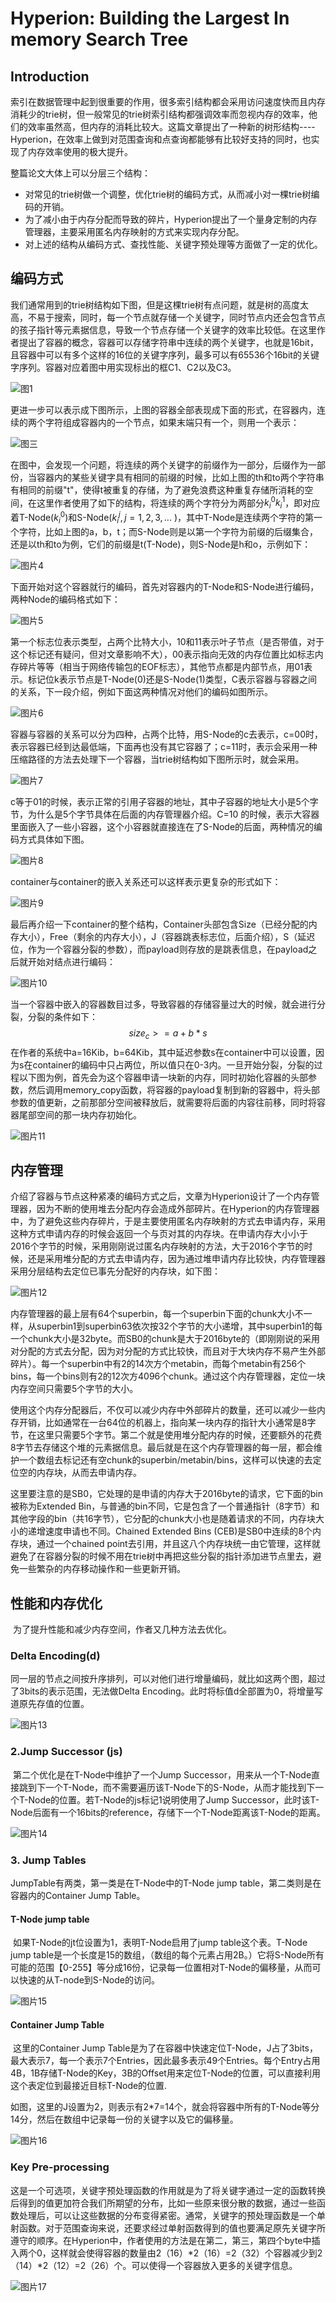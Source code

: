 # Hyperion: Building the  **Largest In memory Search Tree**

## Introduction

​		索引在数据管理中起到很重要的作用，很多索引结构都会采用访问速度快而且内存消耗少的trie树，但一般常见的trie树索引结构都强调效率而忽视内存的效率，他们的效率虽然高，但内存的消耗比较大。这篇文章提出了一种新的树形结构----Hyperion，在效率上做到对范围查询和点查询都能够有比较好支持的同时，也实现了内存效率使用的极大提升。

整篇论文大体上可以分层三个结构：

* 对常见的trie树做一个调整，优化trie树的编码方式，从而减小对一棵trie树编码的开销。
* 为了减小由于内存分配而导致的碎片，Hyperion提出了一个量身定制的内存管理器，主要采用匿名内存映射的方式来实现内存分配。
* 对上述的结构从编码方式、查找性能、关键字预处理等方面做了一定的优化。

## 编码方式

​		我们通常用到的trie树结构如下图，但是这棵trie树有点问题，就是树的高度太高，不易于搜索，同时，每一个节点就存储一个关键字，同时节点内还会包含节点的孩子指针等元素据信息，导致一个节点存储一个关键字的效率比较低。在这里作者提出了容器的概念，容器可以存储字符串中连续的两个关键字，也就是16bit，且容器中可以有多个这样的16位的关键字序列，最多可以有65536个16bit的关键字序列。容器对应着图中用实现标出的框C1、C2以及C3。

![图1](./img/1.png)

更进一步可以表示成下图所示，上图的容器全部表现成下面的形式，在容器内，连续的两个字符组成容器内的一个节点，如果末端只有一个，则用一个表示：

![图三](./img/3.jpg)

​	在图中，会发现一个问题，将连续的两个关键字的前缀作为一部分，后缀作为一部份，当容器内的某些关键字具有相同的前缀的时候，比如上图的th和to两个字符串有相同的前缀"t"，使得t被重复的存储，为了避免浪费这种重复存储所消耗的空间，在这里作者使用了如下的结构，将连续的两个字符分为两部分$k_i^0k_i^1$，即对应着T-Node($k_i^0$)和S-Node($k_i^j , j=1,2,3,...$ )，其中T-Node是连续两个字符的第一个字符，比如上图的a，b，t；而S-Node则是以第一个字符为前缀的后缀集合，还是以th和to为例，它们的前缀是t(T-Node)，则S-Node是h和o，示例如下：

![图片4](./img/4.jpg)

​	下面开始对这个容器就行的编码，首先对容器内的T-Node和S-Node进行编码，两种Node的编码格式如下：

![图片5](./img/5.jpg)

第一个标志位表示类型，占两个比特大小，10和11表示叶子节点（是否带值，对于这个标记还有疑问，但对文章影响不大），00表示指向无效的内存位置比如标志内存碎片等等（相当于网络传输包的EOF标志），其他节点都是内部节点，用01表示。标记位k表示节点是T-Node(0)还是S-Node(1)类型，C表示容器与容器之间的关系，下一段介绍，例如下面这两种情况对他们的编码如图所示。

![图片6](./img/6.jpg)

​		容器与容器的关系可以分为四种，占两个比特，用S-Node的c去表示，c=00时，表示容器已经到达最低端，下面再也没有其它容器了；c=11时，表示会采用一种压缩路径的方法去处理下一个容器，当trie树结构如下图所示时，就会采用。

![图片7](./img/7.jpg)

c等于01的时候，表示正常的引用子容器的地址，其中子容器的地址大小是5个字节，为什么是5个字节具体在后面的内存管理器介绍。C=10 的时候，表示大容器里面嵌入了一些小容器，这个小容器就直接连在了S-Node的后面，两种情况的编码方式具体如下图。

![图片8](./img/8.png)

container与container的嵌入关系还可以这样表示更复杂的形式如下：

![图片9](./img/9.png)

最后再介绍一下container的整个结构，Container头部包含Size（已经分配的内存大小），Free（剩余的内存大小），J（容器跳表标志位，后面介绍），S（延迟位，作为一个容器分裂的参数），而payload则存放的是跳表信息，在payload之后就开始对结点进行编码：

![图片10](./img/10.png)

当一个容器中嵌入的容器数目过多，导致容器的存储容量过大的时候，就会进行分裂，分裂的条件如下：
$$
size_c >= a+b*s 
$$
在作者的系统中a=16Kib，b=64Kib，其中延迟参数s在container中可以设置，因为s在container的编码中只占两位，所以值只在0-3内。一旦开始分裂，分裂的过程以下图为例，首先会为这个容器申请一块新的内存，同时初始化容器的头部参数，然后调用memory_copy函数，将容器的payload复制到新的容器中，将头部参数的值更新，之前那部分空间被释放后，就需要将后面的内容往前移，同时将容器尾部空间的那一块内存初始化。

![图片11](./img/11.png)

## 内存管理

​	介绍了容器与节点这种紧凑的编码方式之后，文章为Hyperion设计了一个内存管理器，因为不断的使用堆去分配内存会造成外部碎片。在Hyperion的内存管理器中，为了避免这些内存碎片，于是主要使用匿名内存映射的方式去申请内存，采用这种方式申请内存的时候会返回一个与页对其的内存块。在申请内存大小小于2016个字节的时候，采用刚刚说过匿名内存映射的方法，大于2016个字节的时候，还是采用堆分配的方式去申请内存，因为通过堆申请内存比较快，内存管理器采用分层结构去定位已事先分配好的内存块，如下图：

![图片12](./img/12.png)

内存管理器的最上层有64个superbin，每一个superbin下面的chunk大小不一样，从superbin1到superbin63依次按32个字节的大小递增，其中superbin1的每一个chunk大小是32byte。而SB0的chunk是大于2016byte的（即刚刚说的采用对分配的方式去分配，因为对分配的方式比较快，而且对于大块内存不易产生外部碎片）。每一个superbin中有2的14次方个metabin，而每个metabin有256个bins，每一个bins则有2的12次方4096个chunk。通过这个内存管理器，定位一块内存空间只需要5个字节的大小。

​	使用这个内存分配器后，不仅可以减少内存中外部碎片的数量，还可以减少一些内存开销，比如通常在一台64位的机器上，指向某一块内存的指针大小通常是8字节，在这里只需要5个字节。第二个就是使用堆分配内存的时候，还要额外的花费8字节去存储这个堆的元素据信息。最后就是在这个内存管理器的每一层，都会维护一个数组去标记还有空chunk的superbin/metabin/bins，这样可以快速的去定位空的内存块，从而去申请内存。

​	这里要注意的是SB0，它处理的是申请的内存大于2016byte的请求，它下面的bin被称为Extended Bin，与普通的bin不同，它是包含了一个普通指针（8字节）和其他字段的bin（共16字节），它分配的chunk大小也是随着请求的不同，内存块大小的递增速度申请也不同。Chained Extended Bins (CEB)是SB0中连续的8个内存块，通过一个chained point去引用，并且这八个内存块统一由它管理，这样就避免了在容器分裂的时候不用在trie树中再把这些分裂的指针添加进节点里去，避免一些繁杂的内存移动操作和一些更新开销。



## 性能和内存优化

​	为了提升性能和减少内存空间，作者又几种方法去优化。

### Delta Encoding(d)
​	同一层的节点之间按升序排列，可以对他们进行增量编码，就比如这两个图，超过了3bits的表示范围，无法做Delta Encoding。此时将标值d全部置为0，将增量写道原先存值的位置。

![图片13](./img/13.png)

### 2.Jump Successor (js)

​	第二个优化是在T-Node中维护了一个Jump Successor，用来从一个T-Node直接跳到下一个T-Node，而不需要遍历该T-Node下的S-Node，从而才能找到下一个T-Node的位置。若T-Node的js标记1说明使用了Jump Successor，此时该T-Node后面有一个16bits的reference，存储下一个T-Node距离该T-Node的距离。

![图片14](./img/14.jpg)

### 3. Jump Tables

JumpTable有两类，第一类是在T-Node中的T-Node jump table，第二类则是在容器内的Container Jump Table。

#### T-Node jump table

​	如果T-Node的jt位设置为1，表明T-Node启用了jump table这个表。T-Node jump table是一个长度是15的数组，（数组的每个元素占用2B。）它将S-Node所有可能的范围【0-255】等分成16份，记录每一位置相对T-Node的偏移量，从而可以快速的从T-node到S-Node的访问。

![图片15](./img/15.jpg)

#### Container Jump Table

​	这里的Container Jump Table是为了在容器中快速定位T-Node，J占了3bits，最大表示7，每一个表示7个Entries，因此最多表示49个Entries。每个Entry占用4B，1B存储T-Node的Key，3B的Offset用来定位T-Node的位置，可以直接利用这个表定位到最接近目标T-Node的位置. 

​	如图，这里的J设置为2，则表示有2*7=14个，就会将容器中所有的T-Node等分14分，然后在数组中记录每一份的关键字以及它的偏移量。

![图片16](./img/16.jpg)



### Key Pre-processing
 这是一个可选项，关键字预处理函数的作用就是为了将关键字通过一定的函数转换后得到的值更加符合我们所期望的分布，比如一些原来很分散的数据，通过一些函数处理后，可以让这些数据的分布变得紧密。通常，关键字的预处理函数是一个单射函数。对于范围查询来说，还要求经过单射函数得到的值也要满足原先关键字所遵守的顺序。在Hyperion中，作者使用的方法是在第二，第三，第四个byte中插入两个0，这样就会使得容器的数量由2（16）*2（16）=2（32）个容器减少到2（14）*2（12）=2（26）个。可以使得一个容器放入更多的关键字信息。

![图片17](./img/17.png)